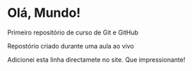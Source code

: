 # Olá, Mundo!
 Primeiro repositório de curso de Git e GitHub

Repostório criado durante uma aula ao vivo

Adicionei esta linha directamete no site. Que impressionante!
